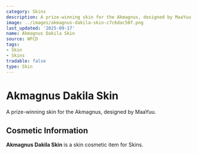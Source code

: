 ```yaml
---
category: Skins
description: A prize-winning skin for the Akmagnus, designed by MaaYuu.
image: ../images/akmagnus-dakila-skin-c7c6dac50f.png
last_updated: '2025-09-17'
name: Akmagnus Dakila Skin
source: WFCD
tags:
- Skin
- Skins
tradable: false
type: Skin
---
```


# Akmagnus Dakila Skin

A prize-winning skin for the Akmagnus, designed by MaaYuu.

## Cosmetic Information

**Akmagnus Dakila Skin** is a skin cosmetic item for Skins.

